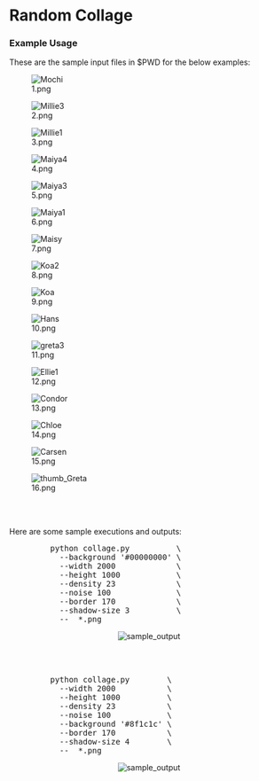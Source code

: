 # Random Collage

### Example Usage

These are the sample input files in $PWD for the below examples:

<span>
<figure style>
  <img src="https://user-images.githubusercontent.com/85039141/144977043-f89d5ee7-5351-4039-a912-294f2f6fc407.png" alt="Mochi">
  <figcaption>1.png</figcaption>
</figure>
<figure>
  <img src="https://user-images.githubusercontent.com/85039141/144977044-28ff4263-36a2-42c8-b5db-4c7336f4daf1.png" alt="Millie3">
  <figcaption>2.png</figcaption>
</figure>
<figure>
  <img src="https://user-images.githubusercontent.com/85039141/144977047-2db1a167-b9ca-4a45-bd8c-ddd1b7d3b25d.png" alt="Millie1">
  <figcaption>3.png</figcaption>
</figure>
<figure>
  <img src="https://user-images.githubusercontent.com/85039141/144977050-4631b3ab-c60e-4fb7-889e-b2f8629a77c6.png" alt="Maiya4">
  <figcaption>4.png</figcaption>
</figure>
<figure>
  <img src="https://user-images.githubusercontent.com/85039141/144977051-c42d44e7-c043-4124-86a3-67a1be395d43.png" alt="Maiya3">
  <figcaption>5.png</figcaption>
</figure>
<figure>
  <img src="https://user-images.githubusercontent.com/85039141/144977052-1b852733-8eb6-4135-8362-ae5b967fe19f.png" alt="Maiya1">
  <figcaption>6.png</figcaption>
</figure>
<figure>
  <img src="https://user-images.githubusercontent.com/85039141/144977053-7a544324-fc1c-44f4-8eb9-215af1ac4f59.png" alt="Maisy">
  <figcaption>7.png</figcaption>
</figure>
<figure>
  <img src="https://user-images.githubusercontent.com/85039141/144977054-14c3e372-ced6-4694-81e0-58eeff30de70.png" alt="Koa2">
  <figcaption>8.png</figcaption>
</figure>
<figure>
  <img src="https://user-images.githubusercontent.com/85039141/144977058-e370db2f-d4bb-4cd9-86aa-93a4023e69ac.png" alt="Koa">
  <figcaption>9.png</figcaption>
</figure>
<figure>
  <img src="https://user-images.githubusercontent.com/85039141/144977060-269dda77-3e2e-4600-a84c-fc4b4e9c65b2.png" alt="Hans">
  <figcaption>10.png</figcaption>
</figure>
<figure>
  <img src="https://user-images.githubusercontent.com/85039141/144977062-737fc69a-8425-4268-bc57-4c1d51436691.png" alt="greta3">
  <figcaption>11.png</figcaption>
</figure>
<figure>
  <img src="https://user-images.githubusercontent.com/85039141/144977063-5b7fa06a-093f-465d-bb21-e6a017bc72b3.png" alt="Ellie1">
  <figcaption>12.png</figcaption>
</figure>
<figure>
  <img src="https://user-images.githubusercontent.com/85039141/144977064-6b670ade-0ce1-448a-9245-4bb700ec62d9.png" alt="Condor">
  <figcaption>13.png</figcaption>
</figure>
<figure>
  <img src="https://user-images.githubusercontent.com/85039141/144977065-46136a34-002d-4c9a-9aec-3fb6345af82f.png" alt="Chloe">
  <figcaption>14.png</figcaption>
</figure>
<figure>
  <img src="https://user-images.githubusercontent.com/85039141/144977066-61ea65ca-373a-476c-8807-9e8a56a506ea.png" alt="Carsen">
  <figcaption>15.png</figcaption>
</figure>
<figure>
  <img src="https://user-images.githubusercontent.com/85039141/144977068-005f5790-ae43-451b-abb0-854f1455cbc5.png" alt="thumb_Greta">
  <figcaption>16.png</figcaption>
</figure>
</span>

<br/><br/>

Here are some sample executions and outputs:
<br/>
<figure>
  <figcaption>    <pre>
    python collage.py          \
      --background '#00000000' \
      --width 2000             \
      --height 1000            \
      --density 23             \
      --noise 100              \
      --border 170             \
      --shadow-size 3          \
      --  *.png</pre>
  </figcaption>
  <p align="center"><img src="https://user-images.githubusercontent.com/85039141/144977242-db26093a-9d4e-4e02-ad7c-90de48728207.png" alt="sample_output"></p>
</figure>
<br/>
<br/>
<figure>
  <figcaption>
    <pre>
    python collage.py        \
      --width 2000           \
      --height 1000          \
      --density 23           \
      --noise 100            \
      --background '#8f1c1c' \
      --border 170           \
      --shadow-size 4        \
      --  *.png</pre>
  </figcaption>
  <p align="center"><img src="https://user-images.githubusercontent.com/85039141/144977246-b5287347-415a-4f37-a4f5-307a006ac4db.png" alt="sample_output"></p>
</figure>
